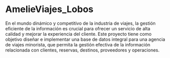 # AmelieViajes_Lobos
En el mundo dinámico y competitivo de la industria de viajes, la gestión eficiente de la información es crucial para ofrecer un servicio de alta calidad y mejorar la experiencia del cliente. Este proyecto tiene como objetivo diseñar e implementar una base de datos integral para una agencia de viajes minorista, que permita la gestión efectiva de la información relacionada con clientes, reservas, destinos, proveedores y operaciones.
